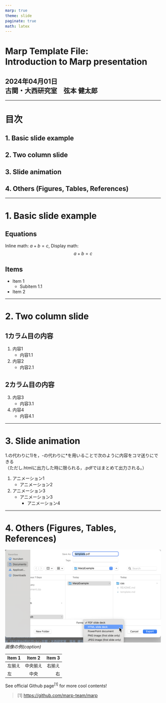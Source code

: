 ```yaml
---
marp: true
theme: slide
paginate: true
math: latex
---
```

<!-- <style>section{font-family:'Noto Sans CJK JP'}</style> -->
<!-- 東大公式推奨のフォント
https://fonts.google.com/noto/specimen/Noto+Sans+JP
からダウンロード -->
<style>section{font-family:'IPAexGothic'}</style>
<!-- Ipeとの互換性をとりたい場合
https://moji.or.jp/ipafont/ipafontdownload/
からダウンロード -->

<!-- 
_paginate: skip 
_class: title 
-->

# Marp Template File: <br> Introduction to Marp presentation
## 2024年04月01日<br>古関・大西研究室　弦本 健太郎

___
# 目次

## 1. Basic slide example
## 2. Two column slide
## 3. Slide animation
## 4. Others (Figures, Tables, References)

___
# 1. Basic slide example
## Equations 
Inline math: $a + b = c$, Display math:
$$a + b = c$$

## Items
- Item 1
	- Subitem 1.1
- Item 2

___
# 2. Two column slide
<!-- htmlコマンドを用いるにはsettings.jsonに"markdown.marp.enableHtml": trueを加える必要あり -->
<div class="twocols">

## 1カラム目の内容
1. 内容1
	- 内容1.1
2. 内容2
	- 内容2.1

<p class="break"></p>

## 2カラム目の内容
3. 内容3
	- 内容3.1
4. 内容4
	- 内容4.1

</div>

___
# 3. Slide animation
1.の代わりに1)を，-の代わりに*を用いることで次のように内容をコマ送りにできる<br>（ただし.htmlに出力した時に限られる，.pdfではまとめて出力される。）

1) アニメーション1
	* アニメーション2
2) アニメーション3
	- アニメーション3
		* アニメーション4

___
# 4. Others (Figures, Tables, References)
![c w:300](exp_instr3.png)*画像の例(caption)*

| Item 1 | Item 2 | Item 3|
| :--- | :---: | ---: |
| 左揃え | 中央揃え | 右揃え |
| 左 | 中央 | 右 |

See official Github page$^{[1]}$ for more cool contents!

> [1] https://github.com/marp-team/marp
